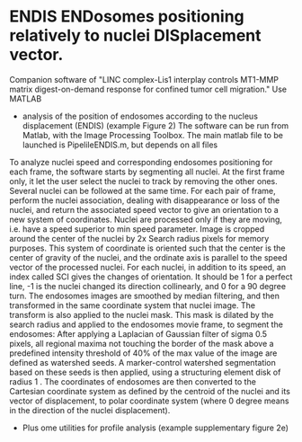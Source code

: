 # ENDIS ENDosomes positioning relatively to nuclei DISplacement vector.
Companion software of "LINC complex-Lis1 interplay controls MT1-MMP matrix digest-on-demand response for confined tumor cell migration."
Use MATLAB


- analysis of the position of endosomes according to the nucleus displacement (ENDIS) (example Figure 2) 
The software can be run from Matlab, with the Image Processing Toolbox.
The main matlab file to be launched is PipelileENDIS.m, but depends on all files 

To analyze nuclei speed and corresponding endosomes positioning for each frame, the software starts by segmenting all nuclei. At the first frame only, it let the user select the nuclei to track by removing the other ones. Several nuclei can be followed at the same time. For each pair of frame, perform the nuclei association, dealing with disappearance or loss of the nuclei, and return the associated speed vector to give an orientation to a new system of coordinates. Nuclei are processed only if they are moving, i.e. have a speed superior to min speed parameter. Image is cropped around the center of the nuclei by 2x Search radius pixels for memory purposes. This system of coordinate is oriented such that the center is the center of gravity of the nuclei, and the ordinate axis is parallel to the speed vector of the processed nuclei. For each nuclei, in addition to its speed, an index called SCI gives the changes of orientation. It should be 1 for a perfect line, -1 is the nuclei changed its direction collinearly, and 0 for a 90 degree turn. The endosomes images are smoothed by median filtering, and then transformed in the same coordinate system that nuclei image. The transform is also applied to the nuclei mask. 
This mask is dilated by the search radius and applied to the endosomes movie frame, to segment the endosomes: After applying a Laplacian of Gaussian filter of sigma 0.5 pixels, all regional maxima not touching the border of the mask above a predefined intensity threshold of 40% of the max value of the image are defined as watershed seeds. A marker-control watershed segmentation based on these seeds is then applied, using a structuring element disk of radius 1 . The coordinates of endosomes are then converted to the Cartesian coordinate system as defined by the centroid of the nuclei and its vector of displacement, to polar coordinate system (where 0 degree means in the direction of the nuclei displacement).



- Plus ome utilities for profile analysis (example supplementary figure 2e)
